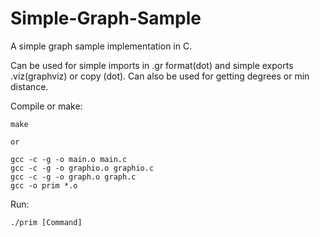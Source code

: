 # Simple-Graph-Sample
A simple graph sample implementation in C.

Can be used for simple imports in .gr format(dot) and simple exports .viz(graphviz) or copy (dot).
Can also be used for getting degrees or min distance.

Compile or make:

```
make 

or

gcc -c -g -o main.o main.c
gcc -c -g -o graphio.o graphio.c
gcc -c -g -o graph.o graph.c
gcc -o prim *.o
```

Run:

```./prim [Command]```
